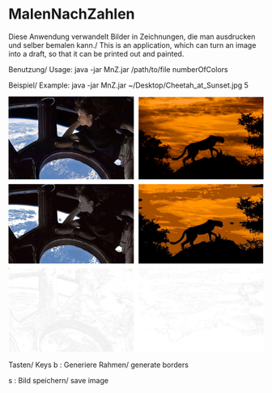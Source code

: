 # MalenNachZahlen
Diese Anwendung verwandelt Bilder in Zeichnungen, die man ausdrucken und selber bemalen kann./ This is an application, which can turn an image into a draft, so that it can be printed out and painted.

Benutzung/ Usage:
java -jar MnZ.jar /path/to/file numberOfColors

Beispiel/ Example:
java -jar MnZ.jar ~/Desktop/Cheetah_at_Sunset.jpg 5

![Beispielsuche](img/mnz.png)

Tasten/ Keys
b : Generiere Rahmen/ generate borders

s : Bild speichern/ save image


